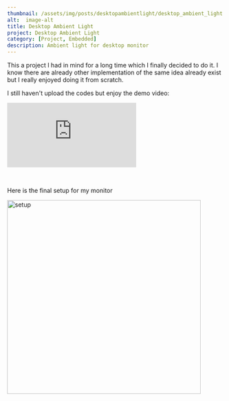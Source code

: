 ```yaml
---
thumbnail: /assets/img/posts/desktopambientlight/desktop_ambient_light.png
alt:  image-alt
title: Desktop Ambient Light
project: Desktop Ambient Light
category: [Project, Embedded]
description: Ambient light for desktop monitor
---
```


<p>This a project I had in mind for a long time which I finally decided to do it. I know there are already other implementation of the same idea already exist but I really enjoyed doing it from scratch.</p>
<p>I still haven't upload the codes but enjoy the demo video:</p>
<p>
<div class="embed-responsive embed-responsive-16by9">
    <iframe class="embed-responsive-item" src="https://www.youtube.com/embed/af8YSnSm0to?rel=0" frameborder="0" allowfullscreen="allowfullscreen"></iframe>
</div>
</p>
<p>&nbsp;</p>
<p>Here is the final setup for my monitor</p>
<p><img class="img-responsive" src="{{ site.url }}{{ site.baseurl }}/assets/img/posts/desktopambientlight/setup.jpg" alt="setup" height="450"/></p>